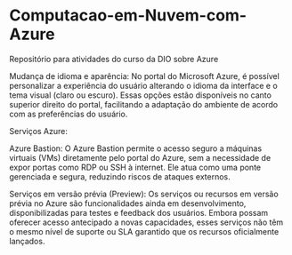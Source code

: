 # Computacao-em-Nuvem-com-Azure
Repositório para atividades do curso da DIO sobre Azure


Mudança de idioma e aparência:
No portal do Microsoft Azure, é possível personalizar a experiência do usuário alterando o idioma da interface e o tema visual (claro ou escuro). Essas opções estão disponíveis no canto superior direito do portal, facilitando a adaptação do ambiente de acordo com as preferências do usuário.

Serviços Azure:

Azure Bastion:
O Azure Bastion permite o acesso seguro a máquinas virtuais (VMs) diretamente pelo portal do Azure, sem a necessidade de expor portas como RDP ou SSH à internet. Ele atua como uma ponte gerenciada e segura, reduzindo riscos de ataques externos.

Serviços em versão prévia (Preview):
Os serviços ou recursos em versão prévia no Azure são funcionalidades ainda em desenvolvimento, disponibilizadas para testes e feedback dos usuários. Embora possam oferecer acesso antecipado a novas capacidades, esses serviços não têm o mesmo nível de suporte ou SLA garantido que os recursos oficialmente lançados.
